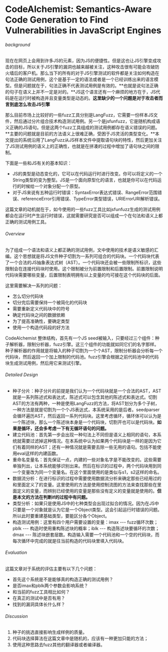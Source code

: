 # CodeAlchemist: Semantics-Aware Code Generation to Find Vulnerabilities in JavaScript Engines

###### background

现在在网页上会用到许多JS的元素，因为JS的便捷性。但是这也让JS引擎变成攻击的目标，所以关于JS引擎的漏洞也越来越被关注，这种攻击很有可能会攻破防火墙后的客户机。那么当下的所有的对于JS引擎测试的软件都是关注如何构造在句法正确的测试用例，这个是基于一定的语法或者是一个已经训练出来的语言模型。但是问题就在于，句法正确不代表测试用例是有效的。**也就是说句法正确的句子在语义上并不一定是对的。**JS这个语言还有一个麻烦的地方在于，JS代码是在运行时被构造并且变量类型是动态的。**这里缺少的一个问题是对于攻击者而言到底怎么攻击JS引擎**

那么目前市场上比较好的一些fuzz工具分别是LangFuzz，它需要一份样本JS文件，然后通过分片组合技术构造测试用例。另一个是jsfunfuzz，它是随机构成语义正确的JS语句。但是这两个fuzz工具组成的测试用例都存在语义错误的问题。**主要的问题就是目前的方法语义上很难正确，受困于JS灵活的类型变化。**本文提出的系统沿用了LangFuzz从JS样本文件中提取语句块的特性，然后更加关注了JS测试用例的语义上的正确性，也就是在拼凑的过程中增加了语句块之间的限制。

下面是一些和JS有关的基本知识：

* JS的类型是动态变化的，它可以在代码运行时进行改变。你可以将定义的一个String类型的变为整型。JS是一个面向原型化的语言，也就是你可以在代码运行的时候给一个对象分配一个原型。
* 对于JS来说有五种运行时错误：SyntaxError表达式错误、RangeError范围错误、referenceError引用错误、TypeError类型错误，URIErrorURI解析错误。

这篇文章的动机就在于，如今使用的一些fuzz工具比如jsfunfuzz生成的测试用例都会在运行时产生运行时错误，这就需要研究是否可以组成一个在句法和语义上都正确的测试用例工具。

###### Overview

为了组成一个语法和语义上都正确的测试用例，文中使用的技术是语义敏感的汇编。这个思想就是将JS文件种子切割为一系列可组合的代码块。一个代码块代表了一个合法的JS抽象表达式树（AST）。一个代码块还会被一些限制所标识，这些限制会在连接代码块时使用。这个限制被分为前置限制和后置限制。前置限制说明代码块需要哪些变量，后置限制表明拥有以上变量的均可接在这个代码块的后面。

这里需要解决一系列的问题：

* 怎么切分代码块
* 切分完后需要保持一个被简化的代码块
* 需要重新定义代码块中的符号
* 确定代码块之间的数据依赖
* 为了提高准确性，要确定类型
* 使用一个构造代码段的好方法

CodeAlchemist 整体结构，首先有一个JS seed被输入，只要经过三个组件：种子解析器，限制分析器，fuzz引擎。这三个组件的功能就如同它们的名字那样。种子解析器的作用就是将输入的种子切割为一个个AST，限制分析器会分析每一个代码块，然后返回一个加上限制的代码池。fuzz引擎会根据之前代码池中的代码块生成测试用例，然后用它来测试引擎。

###### Detailed Design

* 种子分片：种子分片的前提是我们认为一个代码块就是一个合法的AST，AST就是一系列陈述式和表达式，陈述式可以包含其他的陈述式和表达式。切割AST的方法有两种，一种是使用LangFuzz的方法，将AST划分为多个子树，一种方法是就是切割为一个个JS表达式，本系统采用的是后者。seedparser会循环遍历AST，然后返回一系列代码块。这里考虑循环，循环体可以认为是一个陈述块，那么一个陈述块本身是一个代码块，切割开也可以是代码块。**如果是循环，还会多考虑一下有无循环语句的问题。**
* 建立代码池：首先第一步会出现一种句法上不同但是语义上相同的语句，本系统就需要过滤掉这种情况。在本系统中认为如果两个代码块是一样的是因为它们有着同样的AST；还有一种情况就是需要去除一些无用的语句。包括不能使用eval这样的内建函数。
* 重命名变量名：首先保证一点，内建的一些对象名字是不能改变的。这些需要单独列出，让本系统能够识别出来。然后在标识的过程中，两个代码块用到同一个变量改为同一个变量名。在这个里面使用的是类似与s1，s2这样的命名。
* 数据流分析：在进行标识的过程中需要使用数据流分析来确定那些已经用过的和里面定义了的变量。这里使用的方法是使用控制流图的方法来查找那些在里面定义的变量，而辨别已经使用的变量是那些没有定义的变量就是使用的。**但是本文的方法在判断if的过程中有问题。**
* 类型分析：如果只是使用JS中的七种类型会出现过拟合的情况。因为在JS中只要是一个对象就是认为它是一个Object类型。这会引起运行时错误的问题。所以此时要重建基础类型，要能区分各个Object。
* 构造测试用例：这里有四个用户需要设置的变量：imax --- fuzz循环次数；pblk --- 构造时使用重构陈述块的概率；iblk --- 构造陈述块要循环的次数；dmax --- 陈述块嵌套层数。构造输入需要一个代码池和一个空的代码块，而每次循环中完成的就是往当前构造的代码块里填入代码块。

###### Evaluation

这篇文章对于系统的评估主要有以下几个问题：

* 首先这个系统是不是能够真的构造正确的测试用例？
* 是否imax和pblk两个参数会影响系统？
* 和当前的fuzz工具相比如何？
* 在真正的测试中是否有用？
* 找到的漏洞具体长什么样？

###### Discussion

1. 种子的挑选直接影响生成样例的质量。
2. 代码块选择算法在这篇文章中是随机的，应该有一种更加只能的方法；
3. 使用这种思路去fuzz其他的翻译器或者编译器。